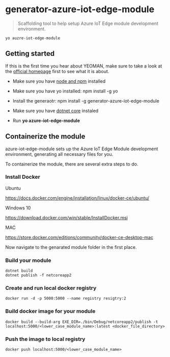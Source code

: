 # generator-azure-iot-edge-module

> Scaffolding tool to help setup Azure IoT Edge module development environment.

```
yo auzre-iot-edge-module
```

## Getting started

If this is the first time you hear about YEOMAN, make sure to take a look at the [official homepage](http://yeoman.io/) first to see what it is about.

- Make sure you have [node and npm](https://nodejs.org/en/download/ ) installed

- Make sure you have yo installed: npm install -g yo

- Install the generaotr: npm install -g generator-azure-iot-edge-module

- Make sure you have [dotnet core](https://www.microsoft.com/net/core) instaled

- Run **yo azure-iot-edge-module**

## Containerize the module

azure-iot-edge-module sets up the Azure IoT Edge Module development environment, generating all necessary files for you.

To containerize the module, there are several extra steps to do.

### Install Docker 
Ubuntu

https://docs.docker.com/engine/installation/linux/docker-ce/ubuntu/

Windows 10

https://download.docker.com/win/stable/InstallDocker.msi

MAC

https://store.docker.com/editions/community/docker-ce-desktop-mac

Now navigate to the genarated module folder in the first place.

### Build your module
```
dotnet build
dotnet publish -f netcoreapp2
```
### Create and run local docker registry
```
docker run -d -p 5000:5000 --name registry resigtry:2
```
### Build docker image for your module
```
docker build --build-arg EXE_DIR=./bin/Debug/netcoreapp2/publish -t localhost:5000/<lower_case_module_name>:latest <docker_file_directory>
```
### Push the image to local registry
```
docker push localhost:5000/<lower_case_module_name>
```
